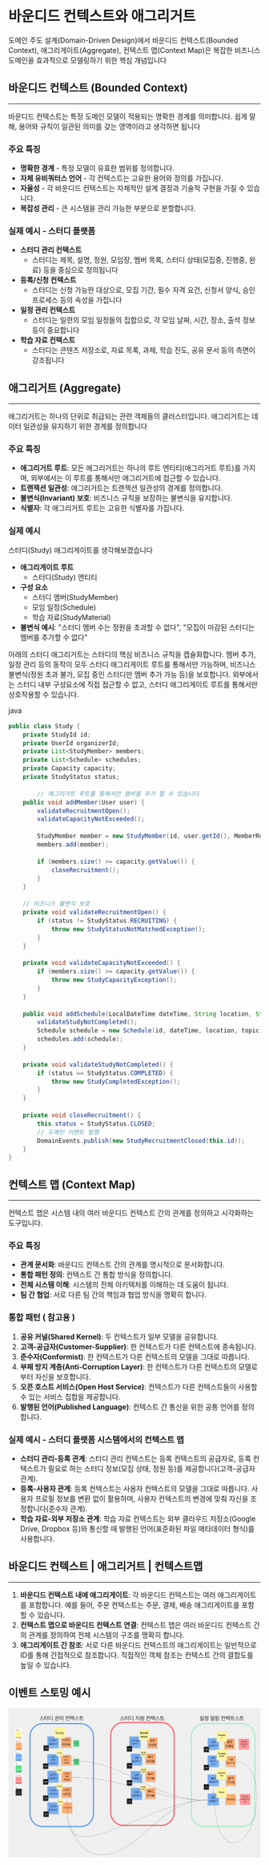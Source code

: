 
# 바운디드 컨텍스트와  애그리거트


도메인 주도 설계(Domain-Driven Design)에서 바운디드 컨텍스트(Bounded Context), 애그리게이트(Aggregate), 컨텍스트 맵(Context Map)은 복잡한 비즈니스 도메인을 효과적으로 모델링하기 위한 핵심 개념입니다

## 바운디드 컨텍스트 (Bounded Context)

----
바운디드 컨텍스트는 특정 도메인 모델이 적용되는 명확한 경계를 의미합니다.
쉽게 말해, 용어와 규칙이 일관된 의미를 갖는 영역이라고 생각하면 됩니다

### 주요 특징
- **명확한 경계** -  특정 모델이 유효한 범위를 정의합니다.
- **자체 유비쿼터스 언어** - 각 컨텍스트는 고유한 용어와 정의를 가집니다.
- **자율성** - 각 바운디드 컨텍스트는 자체적인 설계 결정과 기술적 구현을 가질 수 있습니다.
- **복잡성 관리** -  큰 시스템을 관리 가능한 부분으로 분할합니다.

### 실제 예시 -  스터디 플랫폼
- **스터디 관리 컨텍스트**
    - 스터디는 제목, 설명, 정원, 모임장, 멤버 목록, 스터디 상태(모집중, 진행중, 완료) 등을 중심으로 정의됩니다
- **등록/신청 컨텍스트**
    - 스터디는 신청 가능한 대상으로, 모집 기간, 필수 자격 요건, 신청서 양식, 승인 프로세스 등의 속성을 가집니다
- **일정 관리 컨텍스트**
    - 스터디는 일련의 모임 일정들의 집합으로, 각 모임 날짜, 시간, 장소, 출석 정보 등이 중요합니다
- **학습 자료 컨텍스트**
    - 스터디는 콘텐츠 저장소로, 자료 목록, 과제, 학습 진도, 공유 문서 등의 측면이 강조됩니다


## 애그리거트 (Aggregate)

----
애그리거트는 하나의 단위로 취급되는 관련 객체들의 클러스터입니다. 애그리거트는 데이터 일관성을 유지하기 위한 경계를 정의합니다

### 주요 특징
- **애그리거트 루트**: 모든 애그리거트는 하나의 루트 엔티티(애그리거트 루트)를 가지며, 외부에서는 이 루트를 통해서만 애그리거트에 접근할 수 있습니다.
- **트랜잭션 일관성**: 애그리거트는 트랜잭션 일관성의 경계를 정의합니다.
- **불변식(Invariant) 보호**: 비즈니스 규칙을 보장하는 불변식을 유지합니다.
- **식별자**: 각 애그리거트 루트는 고유한 식별자를 가집니다.

### 실제 예시
스터디(Study) 애그리게이트를 생각해보겠습니다
- **애그리게이트 루트**
    - 스터디(Study) 엔티티
- **구성 요소**
    - 스터디 멤버(StudyMember)
    - 모임 일정(Schedule)
    - 학습 자료(StudyMaterial)
- **불변식 예시**: "스터디 멤버 수는 정원을 초과할 수 없다", "모집이 마감된 스터디는 멤버를 추가할 수 없다"

아래의 스터디 애그리거트는 스터디의 핵심 비즈니스 규칙을 캡슐화합니다.
멤버 추가, 일정 관리 등의 동작이 모두 스터디 애그리게이트 루트를 통해서만 가능하며, 비즈니스 불변식(정원 초과 불가, 모집 중인 스터디만 멤버 추가 가능 등)을 보호합니다. 외부에서는 스터디 내부 구성요소에 직접 접근할 수 없고, 스터디 애그리게이트 루트를 통해서만 상호작용할 수 있습니다.

java

```java
public class Study {
    private StudyId id;
    private UserId organizerId;
    private List<StudyMember> members;
    private List<Schedule> schedules;
    private Capacity capacity;
    private StudyStatus status;
    
	    // 애그리거트 루트를 통해서만 맴버를 추가 할 수 있습니다
    public void addMember(User user) {
        validateRecruitmentOpen();
        validateCapacityNotExceeded();
        
        StudyMember member = new StudyMember(id, user.getId(), MemberRole.MEMBER);
        members.add(member);
        
        if (members.size() >= capacity.getValue()) {
            closeRecruitment();
        }
    }
    
    // 비즈니스 불변식 보호
    private void validateRecruitmentOpen() {
        if (status != StudyStatus.RECRUITING) {
            throw new StudyStatusNotMatchedException();
        }
    }
    
    private void validateCapacityNotExceeded() {
        if (members.size() >= capacity.getValue()) {
            throw new StudyCapacityException();
        }
    }
    
    public void addSchedule(LocalDateTime dateTime, String location, String topic) {
        validateStudyNotCompleted();
        Schedule schedule = new Schedule(id, dateTime, location, topic);
        schedules.add(schedule);
    }
    
    private void validateStudyNotCompleted() {
        if (status == StudyStatus.COMPLETED) {
            throw new StudyCompletedException();
        }
    }
    
    private void closeRecruitment() {
        this.status = StudyStatus.CLOSED;
        // 도메인 이벤트 발행
        DomainEvents.publish(new StudyRecruitmentClosed(this.id));
    }
}
```


## 컨텍스트 맵 (Context Map)

----
컨텍스트 맵은 시스템 내의 여러 바운디드 컨텍스트 간의 관계를 정의하고 시각화하는 도구입니다.
### 주요 특징
- **관계 문서화**: 바운디드 컨텍스트 간의 관계를 명시적으로 문서화합니다.
- **통합 패턴 정의**: 컨텍스트 간 통합 방식을 정의합니다.
- **전체 시스템 이해**: 시스템의 전체 아키텍처를 이해하는 데 도움이 됩니다.
- **팀 간 협업**: 서로 다른 팀 간의 책임과 협업 방식을 명확히 합니다.

### 통합 패턴 ( 참고용 )
1. **공유 커널(Shared Kernel)**: 두 컨텍스트가 일부 모델을 공유합니다.
2. **고객-공급자(Customer-Supplier)**: 한 컨텍스트가 다른 컨텍스트에 종속됩니다.
3. **준수자(Conformist)**: 한 컨텍스트가 다른 컨텍스트의 모델을 그대로 따릅니다.
4. **부패 방지 계층(Anti-Corruption Layer)**: 한 컨텍스트가 다른 컨텍스트의 모델로부터 자신을 보호합니다.
5. **오픈 호스트 서비스(Open Host Service)**: 컨텍스트가 다른 컨텍스트들이 사용할 수 있는 서비스 집합을 제공합니다.
6. **발행된 언어(Published Language)**: 컨텍스트 간 통신을 위한 공통 언어를 정의합니다.

### 실제 예시 -  스터디 플랫폼 시스템에서의 컨텍스트 맵

- **스터디 관리-등록 관계**: 스터디 관리 컨텍스트는 등록 컨텍스트의 공급자로, 등록 컨텍스트가 필요로 하는 스터디 정보(모집 상태, 정원 등)를 제공합니다(고객-공급자 관계).
- **등록-사용자 관계**: 등록 컨텍스트는 사용자 컨텍스트의 모델을 그대로 따릅니다. 사용자 프로필 정보를 변환 없이 활용하며, 사용자 컨텍스트의 변경에 맞춰 자신을 조정합니다(준수자 관계).
- **학습 자료-외부 저장소 관계**: 학습 자료 컨텍스트는 외부 클라우드 저장소(Google Drive, Dropbox 등)와 통신할 때 발행된 언어(표준화된 파일 메타데이터 형식)를 사용합니다.

## 바운디드 컨텍스트 | 애그리거트 | 컨텍스트맵

-----

1. **바운디드 컨텍스트 내에 애그리게이트**: 각 바운디드 컨텍스트는 여러 애그리게이트를 포함합니다. 예를 들어, 주문 컨텍스트는 주문, 결제, 배송 애그리게이트를 포함할 수 있습니다.
2. **컨텍스트 맵으로 바운디드 컨텍스트 연결**: 컨텍스트 맵은 여러 바운디드 컨텍스트 간의 관계를 정의하여 전체 시스템의 구조를 명확히 합니다.
3. **애그리게이트 간 참조**: 서로 다른 바운디드 컨텍스트의 애그리게이트는 일반적으로 ID를 통해 간접적으로 참조합니다. 직접적인 객체 참조는 컨텍스트 간의 결합도를 높일 수 있습니다.

## 이벤트 스토밍 예시
![[스크린샷 2025-05-12 오후 11.11.56.png]](./image/study-event-stroming.webp)